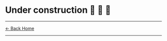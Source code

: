 # Under construction 👷 🚧 🛑

---

[ ← Back Home](https://karlaevelize.github.io/fastapi-starter/)

---
